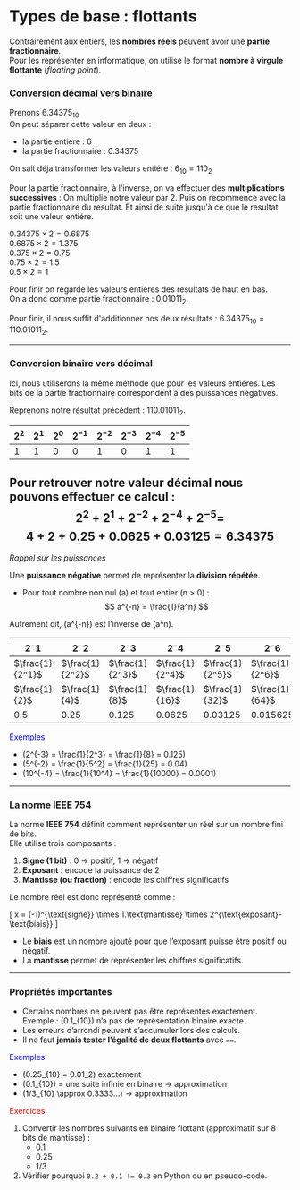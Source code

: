 # Types de base : flottants

Contrairement aux entiers, les **nombres réels** peuvent avoir une **partie fractionnaire**.  
Pour les représenter en informatique, on utilise le format **nombre à virgule flottante** (*floating point*).  

### Conversion décimal vers binaire

Prenons $6.34375_{10}$  
On peut séparer cette valeur en deux :  
- la partie entiére : 6  
- la partie fractionnaire : 0.34375  

On sait déja transformer les valeurs entiére : $6_{10} = 110_2$

Pour la partie fractionnaire, à l'inverse, on va effectuer des **multiplications successives** :
On multiplie notre valeur par 2. Puis on recommence avec la partie fractionnaire du resultat. Et ainsi de suite jusqu'à ce que le resultat soit une valeur entiére.

$0.34375 \times 2 = 0.6875$  
$0.6875 \times 2 = 1.375$  
$0.375 \times 2 = 0.75$  
$0.75 \times 2 = 1.5$  
$0.5 \times 2 = 1$

Pour finir on regarde les valeurs entiéres des resultats de haut en bas.  
On a donc comme partie fractionnaire : $0.01011_2$.

Pour finir, il nous suffit d'additionner nos deux résultats : $6.34375_{10} = 110.01011_2$.

---
### Conversion binaire vers décimal

Ici, nous utiliserons la même méthode que pour les valeurs entiéres.
Les bits de la partie fractionnaire correspondent à des puissances négatives.

Reprenons notre résultat précédent : $110.01011_2$.

|$2^2$|$2^1$|$2^0$|$2^{-1}$|$2^{-2}$|$2^{-3}$|$2^{-4}$|$2^{-5}$|
|-|-|-|-|-|-|-|-|
|1|1|0|0|1|0|1|1|

Pour retrouver notre valeur décimal nous pouvons effectuer ce calcul :  
$$
2^2 + 2^1 + 2^{-2}+ 2^{-4}+ 2^{-5} =
$$
$$4 + 2 + 0.25 + 0.0625 + 0.03125 = 6.34375
$$
---
*Rappel sur les puissances*

Une **puissance négative** permet de représenter la **division répétée**.  

- Pour tout nombre non nul \(a\) et tout entier \(n > 0\) :  
$$
a^{-n} = \frac{1}{a^n}
$$

Autrement dit, \(a^{-n}\) est l'inverse de \(a^n\).

| $2^-1$  | $2^-2$  | $2^-3$   | $2^-4$    | $2^-5$     | $2^-6$      | $2^-7$       |
|-------|-------|--------|---------|----------|-----------|------------|
| $\frac{1}{2^1}$| $\frac{1}{2^2}$|$\frac{1}{2^3}$| $\frac{1}{2^4}$| $\frac{1}{2^5}$| $\frac{1}{2^6}$| $\frac{1}{2^7}$|
| $\frac{1}{2}$| $\frac{1}{4}$| $\frac{1}{8}$| $\frac{1}{16}$| $\frac{1}{32}$| $\frac{1}{64}$| $\frac{1}{128}$|
| $0.5$   | $0.25$  | $0.125$  | $0.0625$  | $0.03125$  | $0.015625$  | $0.0078125$  |

<span style="color:blue">Exemples</span>

- \(2^{-3} = \frac{1}{2^3} = \frac{1}{8} = 0.125\)  
- \(5^{-2} = \frac{1}{5^2} = \frac{1}{25} = 0.04\)  
- \(10^{-4} = \frac{1}{10^4} = \frac{1}{10000} = 0.0001\)

---
### La norme IEEE 754

La norme **IEEE 754** définit comment représenter un réel sur un nombre fini de bits.  
Elle utilise trois composants :  

1. **Signe (1 bit)** : 0 → positif, 1 → négatif  
2. **Exposant** : encode la puissance de 2  
3. **Mantisse (ou fraction)** : encode les chiffres significatifs  

Le nombre réel est donc représenté comme :  

\[
x = (-1)^{\text{signe}} \times 1.\text{mantisse} \times 2^{\text{exposant}-\text{biais}}
\]

- Le **biais** est un nombre ajouté pour que l’exposant puisse être positif ou négatif.  
- La **mantisse** permet de représenter les chiffres significatifs.  

---

### Propriétés importantes

- Certains nombres ne peuvent pas être représentés exactement.  
  Exemple : \(0.1_{10}\) n’a pas de représentation binaire exacte.  
- Les erreurs d’arrondi peuvent s’accumuler lors des calculs.  
- Il ne faut **jamais tester l’égalité de deux flottants** avec `==`.  

<span style="color:blue">Exemples</span>  

- \(0.25_{10} = 0.01_2\) exactement  
- \(0.1_{10}\) = une suite infinie en binaire → approximation  
- \(1/3_{10} \approx 0.3333...\) → approximation  

<span style="color:red">Exercices</span>  

1. Convertir les nombres suivants en binaire flottant (approximatif sur 8 bits de mantisse) :  
   - 0.1  
   - 0.25  
   - 1/3  
2. Vérifier pourquoi `0.2 + 0.1 != 0.3` en Python ou en pseudo-code.  
